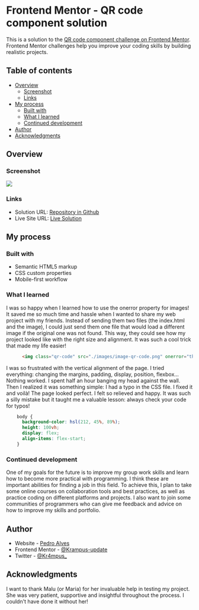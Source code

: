 # Frontend Mentor - QR code component solution

This is a solution to the [QR code component challenge on Frontend Mentor](https://www.frontendmentor.io/challenges/qr-code-component-iux_sIO_H). Frontend Mentor challenges help you improve your coding skills by building realistic projects. 

## Table of contents

- [Overview](#overview)
  - [Screenshot](#screenshot)
  - [Links](#links)
- [My process](#my-process)
  - [Built with](#built-with)
  - [What I learned](#what-i-learned)
  - [Continued development](#continued-development)
- [Author](#author)
- [Acknowledgments](#acknowledgments)

## Overview

### Screenshot

![](https://media.discordapp.net/attachments/1067139053750845564/1085340297594159145/Captura_da_Web_14-3-2023_201440_.jpeg)
### Links

- Solution URL: [Repository in Github](https://github.com/Krampus-update/qr-code-component)
- Live Site URL: [Live Solution](https://krampus-update.github.io/qr-code-component/)

## My process

### Built with

- Semantic HTML5 markup
- CSS custom properties
- Mobile-first workflow

### What I learned

I was so happy when I learned how to use the onerror property for images! It saved me so much time and hassle when I wanted to share my web project with my friends. Instead of sending them two files (the index.html and the image), I could just send them one file that would load a different image if the original one was not found. This way, they could see how my project looked like with the right size and alignment. It was such a cool trick that made my life easier!

```html
      <img class="qr-code" src="./images/image-qr-code.png" onerror="this.src='https://cdn.discordapp.com/attachments/926995351871848500/1085327367037263882/image-qr-code.png'" width="90%" />
```
I was so frustrated with the vertical alignment of the page. I tried everything: changing the margins, padding, display, position, flexbox... Nothing worked. I spent half an hour banging my head against the wall. Then I realized it was something simple: I had a typo in the CSS file. I fixed it and voilà! The page looked perfect. I felt so relieved and happy. It was such a silly mistake but it taught me a valuable lesson: always check your code for typos!
```css
    body {
      background-color: hsl(212, 45%, 89%);
      height: 100vh;
      display: flex;
      align-items: flex-start;
    }
```

### Continued development

One of my goals for the future is to improve my group work skills and learn how to become more practical with programming. I think these are important abilities for finding a job in this field. To achieve this, I plan to take some online courses on collaboration tools and best practices, as well as practice coding on different platforms and projects. I also want to join some communities of programmers who can give me feedback and advice on how to improve my skills and portfolio.

## Author

- Website - [Pedro Alves](https://linktr.ee/umKrampus)
- Frontend Mentor - [@Krampus-update](https://www.frontendmentor.io/profile/Krampus-update)
- Twitter - [@Kr4mpus_](https://twitter.com/Kr4mpus_)

## Acknowledgments

I want to thank Malu (or Maria) for her invaluable help in testing my project. She was very patient, supportive and insightful throughout the process. I couldn't have done it without her!
